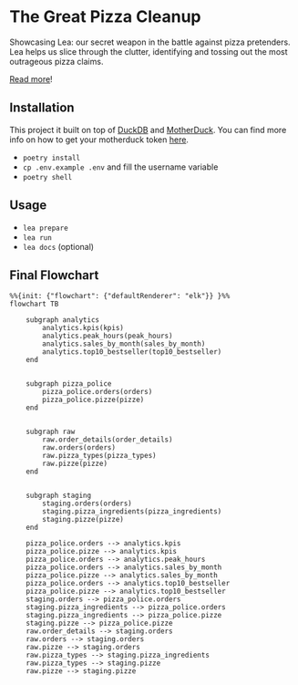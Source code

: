 # The Great Pizza Cleanup

Showcasing Lea: our secret weapon in the battle against pizza pretenders. Lea helps us slice through the clutter, identifying and tossing out the most outrageous pizza claims.

[Read more](https://leonardonatale.github.io/blog/the-great-pizza-cleanup/)!

## Installation

This project it built on top of [DuckDB](https://duckdb.org/) and [MotherDuck](https://motherduck.com/). You can find more info on how to get your motherduck token [here](https://motherduck.com/docs/getting-started/connect-query-from-python/installation-authentication/#authenticating-to-motherduck).

- `poetry install`
- `cp .env.example .env` and fill the username variable
- `poetry shell`

## Usage

- `lea prepare`
- `lea run`
- `lea docs` (optional)

## Final Flowchart

```mermaid
%%{init: {"flowchart": {"defaultRenderer": "elk"}} }%%
flowchart TB

    subgraph analytics
        analytics.kpis(kpis)
        analytics.peak_hours(peak_hours)
        analytics.sales_by_month(sales_by_month)
        analytics.top10_bestseller(top10_bestseller)
    end


    subgraph pizza_police
        pizza_police.orders(orders)
        pizza_police.pizze(pizze)
    end


    subgraph raw
        raw.order_details(order_details)
        raw.orders(orders)
        raw.pizza_types(pizza_types)
        raw.pizze(pizze)
    end


    subgraph staging
        staging.orders(orders)
        staging.pizza_ingredients(pizza_ingredients)
        staging.pizze(pizze)
    end

    pizza_police.orders --> analytics.kpis
    pizza_police.pizze --> analytics.kpis
    pizza_police.orders --> analytics.peak_hours
    pizza_police.orders --> analytics.sales_by_month
    pizza_police.pizze --> analytics.sales_by_month
    pizza_police.orders --> analytics.top10_bestseller
    pizza_police.pizze --> analytics.top10_bestseller
    staging.orders --> pizza_police.orders
    staging.pizza_ingredients --> pizza_police.orders
    staging.pizza_ingredients --> pizza_police.pizze
    staging.pizze --> pizza_police.pizze
    raw.order_details --> staging.orders
    raw.orders --> staging.orders
    raw.pizze --> staging.orders
    raw.pizza_types --> staging.pizza_ingredients
    raw.pizza_types --> staging.pizze
    raw.pizze --> staging.pizze
```
